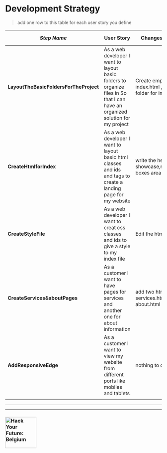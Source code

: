 # Development Strategy

> add one row to this table for each user story you define

| _Step Name_ | User Story | Changes in HTML | Changes in CSS |
| --- | --- | --- | --- |
| __LayoutTheBasicFoldersForTheProject__ | As a web developer I want to layout basic folders to organize files in So that I can have an organized solution for my project | Create empty html file index.html , empty folder for images (img)| create css folder has empty file style.css |
| __CreateHtmlforIndex__ | As a web developer I want to layout basic html classes and ids and tags to create a landing page for my website | write the header , showcase,newsletter,3 boxes area and footer| empty style.css |
| __CreateStyleFile__ | As a web developer I want to creat css classes and ids to give a style to my index file | Edit the html if needed | update style.css with all needed  |
| __CreateServices&aboutPages__ | As a customer I want to have pages for services and another one for about information | add two html pages services.html and about.html | update style.css if new css classes needed  |
| __AddResponsiveEdge__ | As a customer I want to view my website from different ports like mobiles and tablets| nothing to change | update style.css to accomodate different widths of different ports  |
|  | |  |  |



---
---

### <a href="https://hackyourfuture.be" target="_blank"><img src="https://user-images.githubusercontent.com/18554853/63941625-4c7c3d00-ca6c-11e9-9a76-8d5e3632fe70.jpg" width="100" height="100" alt="Hack Your Future: Belgium"></a>
